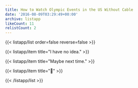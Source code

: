 ```yaml
---
title: How to Watch Olympic Events in the US Without Cable
date: '2016-08-09T03:29:49+00:00'
archive: listapp
likeCount: 11
relistCount: 2
---
```



{{< listapp/list order=false reverse=false >}}

   {{< listapp/item title="I have no idea." >}}

   {{< listapp/item title="Maybe next time." >}}

   {{< listapp/item title=":shrug:" >}}

{{< /listapp/list >}}
